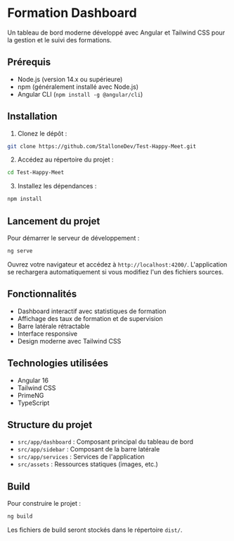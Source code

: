 # Formation Dashboard

Un tableau de bord moderne développé avec Angular et Tailwind CSS pour la gestion et le suivi des formations.

## Prérequis

- Node.js (version 14.x ou supérieure)
- npm (généralement installé avec Node.js)
- Angular CLI (`npm install -g @angular/cli`)

## Installation

1. Clonez le dépôt :
```bash
git clone https://github.com/StalloneDev/Test-Happy-Meet.git
```

2. Accédez au répertoire du projet :
```bash
cd Test-Happy-Meet
```

3. Installez les dépendances :
```bash
npm install
```

## Lancement du projet

Pour démarrer le serveur de développement :

```bash
ng serve
```

Ouvrez votre navigateur et accédez à `http://localhost:4200/`. L'application se rechargera automatiquement si vous modifiez l'un des fichiers sources.

## Fonctionnalités

- Dashboard interactif avec statistiques de formation
- Affichage des taux de formation et de supervision
- Barre latérale rétractable
- Interface responsive
- Design moderne avec Tailwind CSS

## Technologies utilisées

- Angular 16
- Tailwind CSS
- PrimeNG
- TypeScript

## Structure du projet

- `src/app/dashboard` : Composant principal du tableau de bord
- `src/app/sidebar` : Composant de la barre latérale
- `src/app/services` : Services de l'application
- `src/assets` : Ressources statiques (images, etc.)

## Build

Pour construire le projet :

```bash
ng build
```

Les fichiers de build seront stockés dans le répertoire `dist/`.
